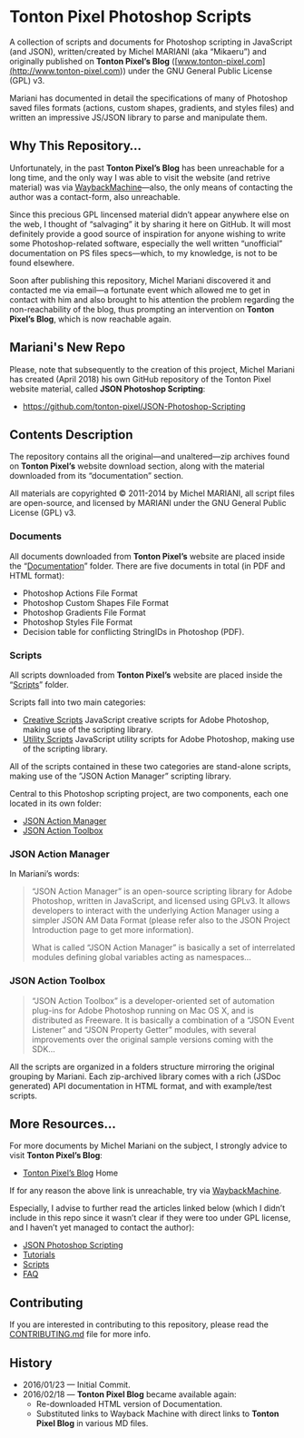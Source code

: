# Tonton Pixel Photoshop Scripts

A collection of scripts and documents for Photoshop scripting in JavaScript (and JSON), written/created by Michel MARIANI (aka “Mikaeru”) and originally published on **Tonton Pixel’s Blog** ([www.tonton-pixel.com](<http://www.tonton-pixel.com>)) under the GNU General Public License (GPL) v3.

Mariani has documented in detail the specifications of many of Photoshop saved files formats (actions, custom shapes, gradients, and styles files) and written an impressive JS/JSON library to parse and manipulate them.

## Why This Repository…

Unfortunately, in the past **Tonton Pixel’s Blog** has been unreachable for a long time, and the only way I was able to visit the website (and retrive material) was via [WaybackMachine](<https://web.archive.org/web/20150906140236/http://www.tonton-pixel.com/blog/>)—also, the only means of contacting the author was a contact-form, also unreachable.

Since this precious GPL lincensed material didn’t appear anywhere else on the web, I thought of “salvaging” it by sharing it here on GitHub. It will most definitely provide a good source of inspiration for anyone wishing to write some Photoshop-related software, especially the well written “unofficial” documentation on PS files specs—which, to my knowledge, is not to be found elsewhere.

Soon after publishing this repository, Michel Mariani discovered it and contacted me via email—a fortunate event which allowed me to get in contact with him and also brought to his attention the problem regarding the non-reachability of the blog, thus prompting an intervention on **Tonton Pixel’s Blog**, which is now reachable again.

## Mariani's New Repo

Please, note that subsequently to the creation of this project, Michel Mariani has created (April 2018) his own GitHub repository of the Tonton Pixel website material, called __JSON Photoshop Scripting__:

- https://github.com/tonton-pixel/JSON-Photoshop-Scripting

## Contents Description

The repository contains all the original—and unaltered—zip archives found on **Tonton Pixel’s** website download section, along with the material downloaded from its “documentation” section.

All materials are copyrighted © 2011-2014 by Michel MARIANI, all script files are open-source, and licensed by MARIANI under the GNU General Public License (GPL) v3.

### Documents

All documents downloaded from **Tonton Pixel’s** website are placed inside the “[Documentation](<./Documentation/>)” folder. There are five documents in total (in PDF and HTML format):

-   Photoshop Actions File Format
-   Photoshop Custom Shapes File Format
-   Photoshop Gradients File Format
-   Photoshop Styles File Format
-   Decision table for conflicting StringIDs in Photoshop (PDF).

### Scripts

All scripts downloaded from **Tonton Pixel’s** website are placed inside the “[Scripts](<./Scripts/>)” folder.

Scripts fall into two main categories:

-   [Creative Scripts](<./Scripts/Creative_Scripts/>) JavaScript creative scripts for Adobe Photoshop, making use of the scripting library.
-   [Utility Scripts](<./Scripts/Utility_Scripts/>) JavaScript utility scripts for Adobe Photoshop, making use of the scripting library.

All of the scripts contained in these two categories are stand-alone scripts, making use of the ”JSON Action Manager” scripting library.

Central to this Photoshop scripting project, are two components, each one located in its own folder:

-   [JSON Action Manager](<./Scripts/JSON_Action_Manager/>)
-   [JSON Action Toolbox](<./Scripts/JSON_Action_Toolbox>)

### JSON Action Manager

In Mariani’s words:

> “JSON Action Manager” is an open-source scripting library for Adobe Photoshop, written in JavaScript, and licensed using GPLv3. It allows developers to interact with the underlying Action Manager using a simpler JSON AM Data Format (please refer also to the JSON Project Introduction page to get more information).
> 
> What is called “JSON Action Manager” is basically a set of interrelated modules defining global variables acting as namespaces…

### JSON Action Toolbox

> “JSON Action Toolbox” is a developer-oriented set of automation plug-ins for Adobe Photoshop running on Mac OS X, and is distributed as Freeware. It is basically a combination of a “JSON Event Listener” and “JSON Property Getter” modules, with several improvements over the original sample versions coming with the SDK…

All the scripts are organized in a folders structure mirroring the original grouping by Mariani. Each zip-archived library comes with a rich (JSDoc generated) API documentation in HTML format, and with example/test scripts.

## More Resources…

For more documents by Michel Mariani on the subject, I strongly advice to visit **Tonton Pixel’s Blog**:

-   [Tonton Pixel’s Blog](<http://www.tonton-pixel.com/>) Home

If for any reason the above link is unreachable, try via [WaybackMachine](<https://web.archive.org/web/20150906140236/http://www.tonton-pixel.com/blog/>).

Especially, I advise to further read the articles linked below (which I didn’t include in this repo since it wasn’t clear if they were too under GPL license, and I haven’t yet managed to contact the author):

-   [JSON Photoshop Scripting](<http://www.tonton-pixel.com/blog/json-photoshop-scripting/>)
-   [Tutorials](<http://www.tonton-pixel.com/blog/tutorials/>)
-   [Scripts](<http://www.tonton-pixel.com/blog/scripts/>)
-   [FAQ](<http://www.tonton-pixel.com/blog/faq/>)

## Contributing

If you are interested in contributing to this repository, please read the [CONTRIBUTING.md](<./CONTRIBUTING.md>) file for more info.

## History

-   2016/01/23 — Initial Commit.
-   2016/02/18 — **Tonton Pixel Blog** became available again:
    -   Re-downloaded HTML version of Documentation.
    -   Substituted links to Wayback Machine with direct links to **Tonton Pixel Blog** in various MD files.
